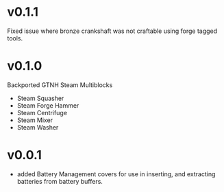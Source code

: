 # v0.1.1

Fixed issue where bronze crankshaft was not craftable using forge tagged tools.

# v0.1.0

Backported GTNH Steam Multiblocks

* Steam Squasher
* Steam Forge Hammer
* Steam Centrifuge
* Steam Mixer
* Steam Washer

# v0.0.1

* added Battery Management covers for use in inserting, and extracting batteries from battery buffers.